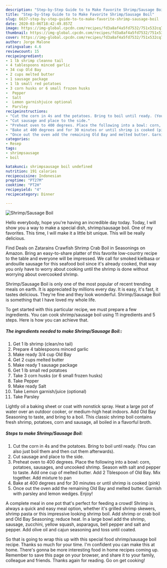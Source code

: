 ```yaml
---
description: "Step-by-Step Guide to to Make Favorite Shrimp/Sausage Boil"
title: "Step-by-Step Guide to to Make Favorite Shrimp/Sausage Boil"
slug: 6637-step-by-step-guide-to-to-make-favorite-shrimp-sausage-boil
date: 2020-03-06T18:42:49.857Z
image: https://img-global.cpcdn.com/recipes/fd3a8af4a5fd7532/751x532cq70/shrimpsausage-boil-recipe-main-photo.jpg
thumbnail: https://img-global.cpcdn.com/recipes/fd3a8af4a5fd7532/751x532cq70/shrimpsausage-boil-recipe-main-photo.jpg
cover: https://img-global.cpcdn.com/recipes/fd3a8af4a5fd7532/751x532cq70/shrimpsausage-boil-recipe-main-photo.jpg
author: Jorge Malone
ratingvalue: 4.6
reviewcount: 15
recipeingredient:
- 1 lb shrimp cleanno tail
- 4 tablespoons minced garlic
- 34 cup Old Bay
- 2 cups melted butter
- 1 sausage package
- 1 lb small red potatoes
- 3 corn husks or 6 small frozen husks
-  Pepper
-  Salt
-  Lemon garnishjuice optional
-  Parsley
recipeinstructions:
- "Cut the corn in 4s and the potatoes. Bring to boil until ready. (You can also just boil them and then cut them afterwards)."
- "Cut sausage and place to the side."
- "Preheat oven to 400 degrees. Place the following into a bowl: corn, potatoes, sausages, and uncooked shrimp. Season with salt and pepper to taste. Add one cup of melted butter. Add 2 Tblespoon of Old Bay. Mix together. Add mixture to pan"
- "Bake at 400 degrees and for 30 minutes or until shrimp is cooked (pink)"
- "Once out the oven add the remaining Old Bay and melted butter. Garnish with parsley and lemon wedges. Enjoy!"
categories:
- Resep
tags:
- shrimpsausage
- boil

katakunci: shrimpsausage boil undefined
nutrition: 191 calories
recipecuisine: Indonesian
preptime: "PT27M"
cooktime: "PT2H"
recipeyield: "4"
recipecategory: Dinner

---
```



![Shrimp/Sausage Boil](https://img-global.cpcdn.com/recipes/fd3a8af4a5fd7532/751x532cq70/shrimpsausage-boil-recipe-main-photo.jpg)

Hello everybody, hope you're having an incredible day today. Today, I will show you a way to make a special dish, shrimp/sausage boil. One of my favorites. This time, I will make it a little bit unique. This will be really delicious.

Find Deals on Zatarains Crawfish Shrimp Crab Boil in Seasonings on Amazon. Bring an easy-to-share platter of this favorite low-country recipe to the table and everyone will be impressed. We call for smoked kielbasa or andouille sausage for this seafood boil since it&#39;s already cooked, that way you only have to worry about cooking until the shrimp is done without worrying about overcooked shrimp.

Shrimp/Sausage Boil is only one of the most popular of recent trending meals on earth. It is appreciated by millions every day. It is easy, it's fast, it tastes delicious. They're fine and they look wonderful. Shrimp/Sausage Boil is something that I have loved my whole life.


To get started with this particular recipe, we must prepare a few ingredients. You can cook shrimp/sausage boil using 11 ingredients and 5 steps. Here is how you can achieve that.

##### The ingredients needed to make Shrimp/Sausage Boil::

1. Get 1 lb shrimp (clean/no tail)
1. Prepare 4 tablespoons minced garlic
1. Make ready 3/4 cup Old Bay
1. Get 2 cups melted butter
1. Make ready 1 sausage package
1. Get 1 lb small red potatoes
1. Take 3 corn husks (or 6 small frozen husks)
1. Take  Pepper
1. Make ready  Salt
1. Take  Lemon garnish/juice (optional)
1. Take  Parsley


Lightly oil a baking sheet or coat with nonstick spray. Heat a large pot of water over an outdoor cooker, or medium-high heat indoors. Add Old Bay Seasoning to taste, and bring to a boil. This classic shrimp boil contains fresh shrimp, potatoes, corn and sausage, all boiled in a flavorful broth. 

##### Steps to make Shrimp/Sausage Boil:

1. Cut the corn in 4s and the potatoes. Bring to boil until ready. (You can also just boil them and then cut them afterwards).
1. Cut sausage and place to the side.
1. Preheat oven to 400 degrees. Place the following into a bowl: corn, potatoes, sausages, and uncooked shrimp. Season with salt and pepper to taste. Add one cup of melted butter. Add 2 Tblespoon of Old Bay. Mix together. Add mixture to pan
1. Bake at 400 degrees and for 30 minutes or until shrimp is cooked (pink)
1. Once out the oven add the remaining Old Bay and melted butter. Garnish with parsley and lemon wedges. Enjoy!


A complete meal in one pot that&#39;s perfect for feeding a crowd! Shrimp is always a quick and easy meal option, whether it&#39;s grilled shrimp skewers, shrimp pasta or this impressive looking shrimp boil. Add shrimp or crab boil and Old Bay Seasoning; reduce heat. In a large bowl add the shrimp, sausage, zucchini, yellow squash, asparagus, bell pepper and salt and pepper. Add olive oil and cajun seasoning and toss until coated. 

So that is going to wrap this up with this special food shrimp/sausage boil recipe. Thanks so much for your time. I'm confident you can make this at home. There's gonna be more interesting food in home recipes coming up. Remember to save this page on your browser, and share it to your family, colleague and friends. Thanks again for reading. Go on get cooking!

